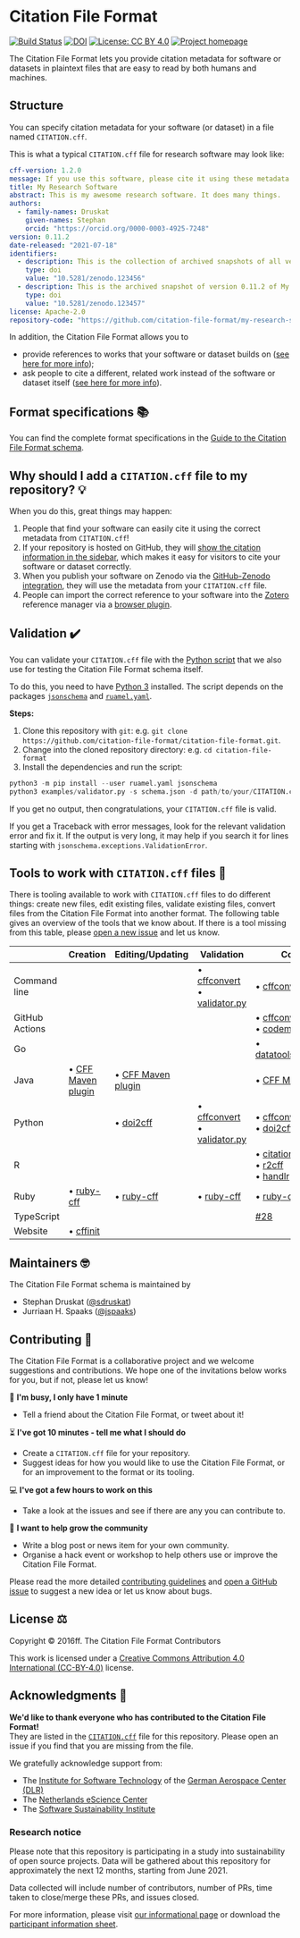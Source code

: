 # Citation File Format

[![Build Status](https://github.com/citation-file-format/citation-file-format/workflows/testing/badge.svg)](https://github.com/citation-file-format/citation-file-format/actions/workflows/testing.yml)
[![DOI](https://zenodo.org/badge/DOI/10.5281/zenodo.1003149.svg)](https://doi.org/10.5281/zenodo.1003149)
[![License: CC BY 4.0](https://img.shields.io/badge/License-CC%20BY%204.0-lightgrey.svg)](https://creativecommons.org/licenses/by/4.0/)
[![Project homepage](https://img.shields.io/badge/Project%20homepage-citation--file--format.github.io-ff0080)](https://citation-file-format.github.io)

The Citation File Format lets you provide citation metadata for software or datasets 
in plaintext files that are easy to read by both humans and machines.

## Structure

You can specify citation metadata for your software (or dataset) in a file named `CITATION.cff`.

This is what a typical `CITATION.cff` file for research software may look like:

```yaml
cff-version: 1.2.0
message: If you use this software, please cite it using these metadata.
title: My Research Software
abstract: This is my awesome research software. It does many things.
authors:
  - family-names: Druskat
    given-names: Stephan
    orcid: "https://orcid.org/0000-0003-4925-7248"
version: 0.11.2
date-released: "2021-07-18"
identifiers:
  - description: This is the collection of archived snapshots of all versions of My Research Software
    type: doi
    value: "10.5281/zenodo.123456"
  - description: This is the archived snapshot of version 0.11.2 of My Research Software
    type: doi
    value: "10.5281/zenodo.123457"
license: Apache-2.0
repository-code: "https://github.com/citation-file-format/my-research-software"
```

In addition, the Citation File Format allows you to

- provide references to works that your software or dataset builds on ([see here for more info](schema-guide.md#referencing-other-work));
- ask people to cite a different, related work instead of the software or dataset itself ([see here for more info](schema-guide.md#credit-redirection)).

## Format specifications :books:

You can find the complete format specifications in the [Guide to the Citation File Format schema](schema-guide.md).

## Why should I add a `CITATION.cff` file to my repository? :bulb:

When you do this, great things may happen:

1. People that find your software can easily cite it using the correct metadata from `CITATION.cff`!
2. If your repository is hosted on GitHub, they will [show the citation information in the sidebar](https://docs.github.com/en/github/creating-cloning-and-archiving-repositories/creating-a-repository-on-github/about-citation-files), which makes it easy for visitors to cite your software or dataset correctly.
3. When you publish your software on Zenodo via the [GitHub-Zenodo integration](https://guides.github.com/activities/citable-code/), they will use the metadata from your `CITATION.cff` file.
4. People can import the correct reference to your software into the [Zotero](https://www.zotero.org) reference manager via a [browser plugin](https://www.zotero.org/download/).

## Validation :heavy_check_mark:

You can validate your `CITATION.cff` file with the [Python script](examples/validator.py)
that we also use for testing the Citation File Format schema itself.

To do this, you need to have [Python 3](https://www.python.org) installed.
The script depends on the packages [`jsonschema`](https://pypi.org/project/jsonschema/) and [`ruamel.yaml`](https://pypi.org/project/ruamel.yaml/).

**Steps:**

1. Clone this repository with `git`: e.g. `git clone https://github.com/citation-file-format/citation-file-format.git`.
2. Change into the cloned repository directory: e.g. `cd citation-file-format`
3. Install the dependencies and run the script:
```python
python3 -m pip install --user ruamel.yaml jsonschema
python3 examples/validator.py -s schema.json -d path/to/your/CITATION.cff
```

If you get no output, then congratulations, your `CITATION.cff` file is valid.

If you get a Traceback with error messages, look for the relevant validation error and fix it.
If the output is very long, it may help if you search it for lines starting with `jsonschema.exceptions.ValidationError`.

<!-- Later, this should link to tutorials -->

## Tools to work with `CITATION.cff` files :wrench:

There is tooling available to work with `CITATION.cff` files to do different things:
create new files, edit existing files, validate existing files, convert files from the Citation File Format into another format.
The following table gives an overview of the tools that we know about. If there is a tool missing from this table, please [open a new issue](https://github.com/citation-file-format/citation-file-format/issues/new/choose) and let us know.

|                | Creation                                                                        | Editing/Updating                                                    | Validation                                                                                                                     | Conversion                                                                                                                                                       |
| -------------- | ------------------------------------------------------------------------------- | ------------------------------------------------------------------- | ------------------------------------------------------------------------------------------------------------------------------ | ---------------------------------------------------------------------------------------------------------------------------------------------------------------- |
| Command line   |                                                                                 |                                                                     | • [cffconvert](https://github.com/citation-file-format/cff-converter-python)<br>• [validator.py](#validation-heavy_check_mark) | • [cffconvert](https://github.com/citation-file-format/cff-converter-python)                                                                                     |
| GitHub Actions |                                                                                 |                                                                     |                                                                                                                                | • [cffconvert](https://github.com/citation-file-format/cffconvert-github-action)<br>• [codemeta2cff](https://github.com/caltechlibrary/codemeta2cff)             |
| Go             |                                                                                 |                                                                     |                                                                                                                                | • [datatools/codemeta2cff](https://github.com/caltechlibrary/datatools/)                                                                                         |
| Java           | • [CFF Maven plugin](https://github.com/hexatomic/cff-maven-plugin)             | • [CFF Maven plugin](https://github.com/hexatomic/cff-maven-plugin) |                                                                                                                                | • [CFF Maven plugin](https://github.com/hexatomic/cff-maven-plugin)                                                                                              |
| Python         |                                                                                 | • [doi2cff](https://github.com/citation-file-format/doi2cff)        | • [cffconvert](https://github.com/citation-file-format/cff-converter-python)<br>• [validator.py](examples/validator.py)        | • [cffconvert](https://github.com/citation-file-format/cff-converter-python)<br>• [doi2cff](https://github.com/citation-file-format/doi2cff)                     |
| R              |                                                                                 |                                                                     |                                                                                                                                | • [citation](https://cran.r-project.org/web/packages/citation/)<br>• [r2cff](https://github.com/ocbe-uio/RCFF)<br>• [handlr](https://github.com/ropensci/handlr) |
| Ruby           | • [ruby-cff](https://github.com/citation-file-format/ruby-cff)                  | • [ruby-cff](https://github.com/citation-file-format/ruby-cff)      | • [ruby-cff](https://github.com/citation-file-format/ruby-cff)                                                                 | • [ruby-cff](https://github.com/citation-file-format/ruby-cff)                                                                                                   |
| TypeScript     |                                                                                 |                                                                     |                                                                                                                                | [#28](https://github.com/citation-file-format/citation-file-format/issues/28#issuecomment-892105342)                                                             |
| Website        | • [cffinit](https://citation-file-format.github.io/cff-initializer-javascript/) |                                                                     |                                                                                                                                |                                                                                                                                                                  |

## Maintainers :nerd_face:

The Citation File Format schema is maintained by

- Stephan Druskat ([@sdruskat](https://github.com/sdruskat/))
- Jurriaan H. Spaaks ([@jspaaks](https://github.com/jspaaks/))

## Contributing :handshake:

The Citation File Format is a collaborative project and we welcome suggestions and contributions. We hope one of the invitations below works for you, but if not, please let us know!

:running: **I'm busy, I only have 1 minute**
- Tell a friend about the Citation File Format, or tweet about it!

:hourglass_flowing_sand: **I've got 10 minutes - tell me what I should do**
- Create a `CITATION.cff` file for your repository.
- Suggest ideas for how you would like to use the Citation File Format, or for an improvement to the format or its tooling.
<!-- Add link to help-wanted + validation labels with only validation label image -->

:computer: **I've got a few hours to work on this**
- Take a look at the issues and see if there are any you can contribute to.
<!-- Add link to open help-wanted + tooling issues with only tooling label image -->

:tada: **I want to help grow the community**
- Write a blog post or news item for your own community.
- Organise a hack event or workshop to help others use or improve the Citation File Format.

Please read the more detailed [contributing guidelines](CONTRIBUTING.md) and [open a GitHub issue](https://github.com/citation-file-format/citation-file-format/issues) to suggest a new idea or let us know about bugs.

## License :balance_scale:

Copyright © 2016ff. The Citation File Format Contributors

This work is licensed under a [Creative Commons Attribution 4.0 International (CC-BY-4.0)](https://creativecommons.org/licenses/by/4.0/legalcode) license.

## Acknowledgments :pray:

**We'd like to thank everyone who has contributed to the Citation File Format!**  
They are listed in the [`CITATION.cff`](CITATION.cff) file for this repository. Please open an issue if you find that you are missing from the file.

We gratefully acknowledge support from:

- The [Institute for Software Technology](https://www.dlr.de/sc/en/desktopdefault.aspx/) of the [German Aerospace Center (DLR)](https://www.dlr.de/en/)
- The [Netherlands eScience Center](https://www.esciencecenter.nl/)
- The [Software Sustainability Institute](https://software.ac.uk/)

### Research notice
Please note that this repository is participating in a study into sustainability
of open source projects. Data will be gathered about this repository for
approximately the next 12 months, starting from June 2021.

Data collected will include number of contributors, number of PRs, time taken to
close/merge these PRs, and issues closed.

For more information, please visit
[our informational page](https://sustainable-open-science-and-software.github.io/) or download the [participant information sheet](https://sustainable-open-science-and-software.github.io/assets/PIS_sustainable_software.pdf).
